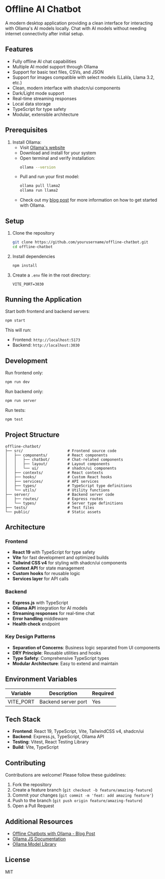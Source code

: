 # Offline AI Chatbot

A modern desktop application providing a clean interface for interacting with Ollama's AI models locally. Chat with AI models without needing internet connectivity after initial setup.

## Features

- Fully offline AI chat capabilities
- Multiple AI model support through Ollama
- Support for basic text files, CSVs, and JSON
- Support for images compatible with select models (LLaVa, Llama 3.2, etc.)
- Clean, modern interface with shadcn/ui components
- Dark/Light mode support
- Real-time streaming responses
- Local data storage
- TypeScript for type safety
- Modular, extensible architecture

## Prerequisites

1. Install Ollama:
   - Visit [Ollama's website](https://ollama.com/)
   - Download and install for your system
   - Open terminal and verify installation:
     ```bash
     ollama --version
     ```
   - Pull and run your first model:
     ```bash
     ollama pull llama2
     ollama run llama2
     ```
   - Check out my [blog post](https://medium.com/@mrmendoza-dev/offline-chatbots-with-ollama-52dd18f97933) for more information on how to get started with Ollama.

## Setup

1. Clone the repository

   ```bash
   git clone https://github.com/yourusername/offline-chatbot.git
   cd offline-chatbot
   ```

2. Install dependencies

   ```bash
   npm install
   ```

3. Create a `.env` file in the root directory:
   ```env
   VITE_PORT=3030
   ```

## Running the Application

Start both frontend and backend servers:

```bash
npm start
```

This will run:

- Frontend: `http://localhost:5173`
- Backend: `http://localhost:3030`

## Development

Run frontend only:

```bash
npm run dev
```

Run backend only:

```bash
npm run server
```

Run tests:

```bash
npm test
```

## Project Structure

```
offline-chatbot/
├── src/                    # Frontend source code
│   ├── components/         # React components
│   │   ├── chatbot/        # Chat-related components
│   │   ├── layout/         # Layout components
│   │   └── ui/             # shadcn/ui components
│   ├── contexts/           # React contexts
│   ├── hooks/              # Custom React hooks
│   ├── services/           # API services
│   ├── types/              # TypeScript type definitions
│   └── utils/              # Utility functions
├── server/                 # Backend server code
│   ├── routes/             # Express routes
│   └── types/              # Server type definitions
├── tests/                  # Test files
└── public/                 # Static assets
```

## Architecture

### Frontend

- **React 19** with TypeScript for type safety
- **Vite** for fast development and optimized builds
- **Tailwind CSS v4** for styling with shadcn/ui components
- **Context API** for state management
- **Custom hooks** for reusable logic
- **Services layer** for API calls

### Backend

- **Express.js** with TypeScript
- **Ollama API** integration for AI models
- **Streaming responses** for real-time chat
- **Error handling** middleware
- **Health check** endpoint

### Key Design Patterns

- **Separation of Concerns**: Business logic separated from UI components
- **DRY Principle**: Reusable utilities and hooks
- **Type Safety**: Comprehensive TypeScript types
- **Modular Architecture**: Easy to extend and maintain

## Environment Variables

| Variable  | Description         | Required |
| --------- | ------------------- | -------- |
| VITE_PORT | Backend server port | Yes      |

## Tech Stack

- **Frontend**: React 19, TypeScript, Vite, TailwindCSS v4, shadcn/ui
- **Backend**: Express.js, TypeScript, Ollama API
- **Testing**: Vitest, React Testing Library
- **Build**: Vite, TypeScript

## Contributing

Contributions are welcome! Please follow these guidelines:

1. Fork the repository
2. Create a feature branch (`git checkout -b feature/amazing-feature`)
3. Commit your changes (`git commit -m 'feat: add amazing feature'`)
4. Push to the branch (`git push origin feature/amazing-feature`)
5. Open a Pull Request

## Additional Resources

- [Offline Chatbots with Ollama - Blog Post](https://medium.com/@mrmendoza-dev/offline-chatbots-with-ollama-52dd18f97933)
- [Ollama JS Documentation](https://github.com/ollama/ollama-js)
- [Ollama Model Library](https://ollama.com/library)

## License

MIT
